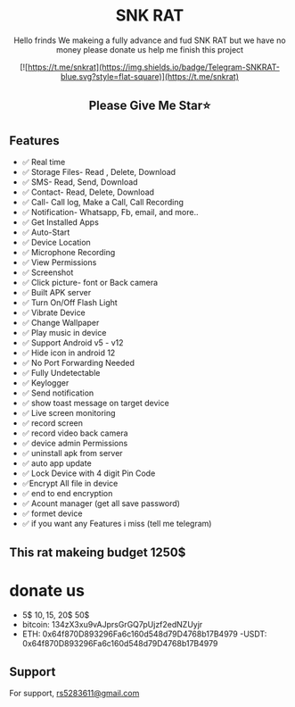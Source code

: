 
<div align="center">

# SNK RAT

Hello frinds We makeing a fully advance and fud SNK RAT but we have no money please donate us help me finish this project



[![https://t.me/snkrat](https://img.shields.io/badge/Telegram-SNKRAT-blue.svg?style=flat-square)](https://t.me/snkrat)

## Please Give Me Star⭐

</div>

## Features
- ✅ Real time
- ✅ Storage Files- Read , Delete, Download
- ✅  SMS-  Read, Send, Download
- ✅ Contact- Read, Delete, Download
- ✅ Call- Call log, Make a Call, Call Recording
- ✅ Notification- Whatsapp, Fb, email, and more..
- ✅ Get Installed Apps
- ✅ Auto-Start
- ✅ Device Location
- ✅ Microphone Recording
- ✅ View Permissions
- ✅ Screenshot
- ✅ Click picture- font or Back camera
- ✅ Built APK server
- ✅ Turn On/Off Flash Light
- ✅ Vibrate Device
- ✅ Change Wallpaper
- ✅ Play music in device
- ✅ Support Android v5 - v12
- ✅ Hide icon in android 12
- ✅ No Port Forwarding Needed
- ✅ Fully Undetectable
- ✅ Keylogger
- ✅ Send notification 
- ✅  show toast message on target device
- ✅ Live screen monitoring
- ✅ record screen
- ✅ record video back camera
- ✅ device admin Permissions
- ✅ uninstall apk from server
- ✅ auto app update
- ✅ Lock Device with 4 digit Pin Code
- ✅Encrypt All file in device
- ✅ end to end encryption
- ✅ Acount manager (get all save password)
- ✅ formet device
- ✅ if you want any Features i miss (tell me telegram)

## This rat makeing budget 1250$
# donate us
- 5$ 10$, 15$, 20$ 50$
- bitcoin: 134zX3xu9vAJprsGrGQ7pUjzf2edNZUyjr
- ETH:  0x64f870D893296Fa6c160d548d79D4768b17B4979
-USDT: 0x64f870D893296Fa6c160d548d79D4768b17B4979



## Support

For support, rs5283611@gmail.com
